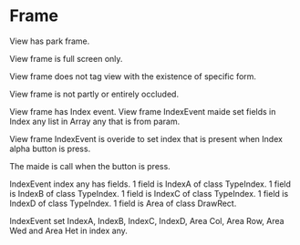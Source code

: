 # Frame

View has park frame.

View frame is full screen only.

View frame does not tag view with the existence of specific form.

View frame is not partly or entirely occluded.

View frame has Index event.
View frame IndexEvent maide set fields in Index any list in Array any that is from param.

View frame IndexEvent is overide to set index that is present
when Index alpha button is press.

The maide is call when the button is press. 

IndexEvent index any has fields.
1 field is IndexA of class TypeIndex.
1 field is IndexB of class TypeIndex.
1 field is IndexC of class TypeIndex.
1 field is IndexD of class TypeIndex.
1 field is Area of class DrawRect.

IndexEvent set IndexA, IndexB, IndexC, IndexD, Area Col, Area Row, Area Wed and Area Het in index any.